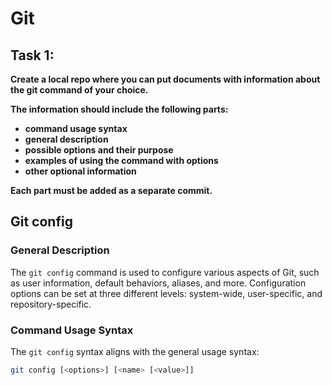 # Git

## Task 1:
**Create a local repo where you can put documents with information about the git command of your choice.**

**The information should include the following parts:**
 - **command usage syntax**
 - **general description**
 - **possible options and their purpose**
 - **examples of using the command with options**
 - **other optional information**

**Each part must be added as a separate commit.**

## Git config

### General Description

The `git config` command is used to configure various aspects of Git, such as user information, default behaviors, aliases, and more. Configuration options can be set at three different levels: system-wide, user-specific, and repository-specific.

### Command Usage Syntax

The `git config` syntax aligns with the general usage syntax:

```bash
git config [<options>] [<name> [<value>]]
```